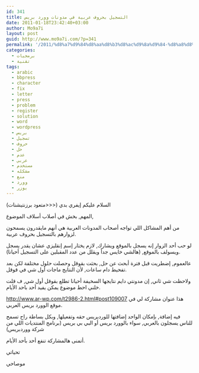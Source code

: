 ```yaml
---
id: 341
title: التسجيل بحروف عربية في مدونات وورد بريس
date: 2011-01-18T23:42:40+03:00
author: Mo9a7i
layout: post
guid: http://www.mo9a7i.com/?p=341
permalink: '/2011/%d8%a7%d9%84%d8%aa%d8%b3%d8%ac%d9%8a%d9%84-%d8%a8%d8%ad%d8%b1%d9%88%d9%81-%d8%b9%d8%b1%d8%a8%d9%8a%d8%a9-%d9%81%d9%8a-%d9%85%d8%af%d9%88%d9%86%d8%a7%d8%aa-%d9%88%d9%88%d8%b1%d8%af-%d8%a8%d8%b1%d9%8a/'
categories:
  - برمجيات
  - تقنية
tags:
  - arabic
  - bbpress
  - character
  - fix
  - letter
  - press
  - problem
  - register
  - solution
  - word
  - wordpress
  - بريس
  - تسجيل
  - حروف
  - حل
  - عدم
  - عربي
  - مستخدم
  - مشكله
  - منع
  - وورد
  - يوزر
---
```

السلام عليكم إيفري بدي (<<<متعود برزنتيشنات)

المهم, بخش في أصلاب أسلاف الموضوع,

من أهم المشاكل اللي تواجه أصحاب المدونات العربية هي أنهم مايقدرون يسمحون لزوارهم بالتسجيل بحروف عربية.

لو حب أحد الزوار إنه يسجل بالموقع ويشارك, لازم يختار إسم إنقليزي عشان يقدر يسجل ويسولف بالموقع, (هالشي خايس جداً ويقلل من عدد المقبلين على التسجيل أحيانا).

عالعموم, إضطريت قبل فترة أبحث عن حل, بحثت بقوقل وحصلت حلول مختلفة لكن بعد تفحيط دام ساعات, لأن النتايج ماجات أول شي في قوقل.

ولاحظت شي ثاني, إن مدونتي دايم نتايجها السخيفة أحيانا تطلع بقوقل أول شي, ف قلت خلني احط موضوع يمكن يفيد أحد باحد الأيام.

<http://www.ar-wp.com/t2986-2.html#post109007> هذا عنوان مشاركة لي في موقع الوورد بريس العربي.

فيه إضافة, بإمكان الواحد إضافتها للوردبريس حقه وتفعيلها, وبكل بساطة راح تسمح للناس يسجلون بالعربي, سواء بالوورد بريس أو البي بي بريس (برنامج المنتديات اللي من شركة ووردبريس)

أتمنى هالمشاركة تنفع أحد بأحد الأيام.

تحياتي

موصاحي
